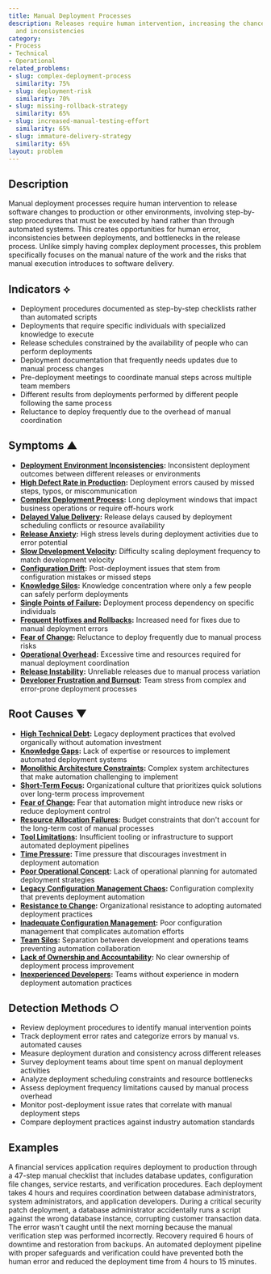 ```yaml
---
title: Manual Deployment Processes
description: Releases require human intervention, increasing the chance for mistakes
  and inconsistencies
category:
- Process
- Technical
- Operational
related_problems:
- slug: complex-deployment-process
  similarity: 75%
- slug: deployment-risk
  similarity: 70%
- slug: missing-rollback-strategy
  similarity: 65%
- slug: increased-manual-testing-effort
  similarity: 65%
- slug: immature-delivery-strategy
  similarity: 65%
layout: problem
---
```


## Description

Manual deployment processes require human intervention to release software changes to production or other environments, involving step-by-step procedures that must be executed by hand rather than through automated systems. This creates opportunities for human error, inconsistencies between deployments, and bottlenecks in the release process. Unlike simply having complex deployment processes, this problem specifically focuses on the manual nature of the work and the risks that manual execution introduces to software delivery.

## Indicators ⟡

- Deployment procedures documented as step-by-step checklists rather than automated scripts
- Deployments that require specific individuals with specialized knowledge to execute
- Release schedules constrained by the availability of people who can perform deployments
- Deployment documentation that frequently needs updates due to manual process changes
- Pre-deployment meetings to coordinate manual steps across multiple team members
- Different results from deployments performed by different people following the same process
- Reluctance to deploy frequently due to the overhead of manual coordination

## Symptoms ▲

- **[Deployment Environment Inconsistencies](deployment-environment-inconsistencies.md):** Inconsistent deployment outcomes between different releases or environments
- **[High Defect Rate in Production](high-defect-rate-in-production.md):** Deployment errors caused by missed steps, typos, or miscommunication
- **[Complex Deployment Process](complex-deployment-process.md):** Long deployment windows that impact business operations or require off-hours work
- **[Delayed Value Delivery](delayed-value-delivery.md):** Release delays caused by deployment scheduling conflicts or resource availability
- **[Release Anxiety](release-anxiety.md):** High stress levels during deployment activities due to error potential
- **[Slow Development Velocity](slow-development-velocity.md):** Difficulty scaling deployment frequency to match development velocity
- **[Configuration Drift](configuration-drift.md):** Post-deployment issues that stem from configuration mistakes or missed steps
- **[Knowledge Silos](knowledge-silos.md):** Knowledge concentration where only a few people can safely perform deployments
- **[Single Points of Failure](single-points-of-failure.md):** Deployment process dependency on specific individuals
- **[Frequent Hotfixes and Rollbacks](frequent-hotfixes-and-rollbacks.md):** Increased need for fixes due to manual deployment errors
- **[Fear of Change](fear-of-change.md):** Reluctance to deploy frequently due to manual process risks
- **[Operational Overhead](operational-overhead.md):** Excessive time and resources required for manual deployment coordination
- **[Release Instability](release-instability.md):** Unreliable releases due to manual process variation
- **[Developer Frustration and Burnout](developer-frustration-and-burnout.md):** Team stress from complex and error-prone deployment processes

## Root Causes ▼

- **[High Technical Debt](high-technical-debt.md):** Legacy deployment practices that evolved organically without automation investment
- **[Knowledge Gaps](knowledge-gaps.md):** Lack of expertise or resources to implement automated deployment systems
- **[Monolithic Architecture Constraints](monolithic-architecture-constraints.md):** Complex system architectures that make automation challenging to implement
- **[Short-Term Focus](short-term-focus.md):** Organizational culture that prioritizes quick solutions over long-term process improvement
- **[Fear of Change](fear-of-change.md):** Fear that automation might introduce new risks or reduce deployment control
- **[Resource Allocation Failures](resource-allocation-failures.md):** Budget constraints that don't account for the long-term cost of manual processes
- **[Tool Limitations](tool-limitations.md):** Insufficient tooling or infrastructure to support automated deployment pipelines
- **[Time Pressure](time-pressure.md):** Time pressure that discourages investment in deployment automation
- **[Poor Operational Concept](poor-operational-concept.md):** Lack of operational planning for automated deployment strategies
- **[Legacy Configuration Management Chaos](legacy-configuration-management-chaos.md):** Configuration complexity that prevents deployment automation
- **[Resistance to Change](resistance-to-change.md):** Organizational resistance to adopting automated deployment practices
- **[Inadequate Configuration Management](inadequate-configuration-management.md):** Poor configuration management that complicates automation efforts
- **[Team Silos](team-silos.md):** Separation between development and operations teams preventing automation collaboration
- **[Lack of Ownership and Accountability](lack-of-ownership-and-accountability.md):** No clear ownership of deployment process improvement
- **[Inexperienced Developers](inexperienced-developers.md):** Teams without experience in modern deployment automation practices

## Detection Methods ○

- Review deployment procedures to identify manual intervention points
- Track deployment error rates and categorize errors by manual vs. automated causes
- Measure deployment duration and consistency across different releases
- Survey deployment teams about time spent on manual deployment activities
- Analyze deployment scheduling constraints and resource bottlenecks
- Assess deployment frequency limitations caused by manual process overhead
- Monitor post-deployment issue rates that correlate with manual deployment steps
- Compare deployment practices against industry automation standards

## Examples

A financial services application requires deployment to production through a 47-step manual checklist that includes database updates, configuration file changes, service restarts, and verification procedures. Each deployment takes 4 hours and requires coordination between database administrators, system administrators, and application developers. During a critical security patch deployment, a database administrator accidentally runs a script against the wrong database instance, corrupting customer transaction data. The error wasn't caught until the next morning because the manual verification step was performed incorrectly. Recovery required 6 hours of downtime and restoration from backups. An automated deployment pipeline with proper safeguards and verification could have prevented both the human error and reduced the deployment time from 4 hours to 15 minutes.